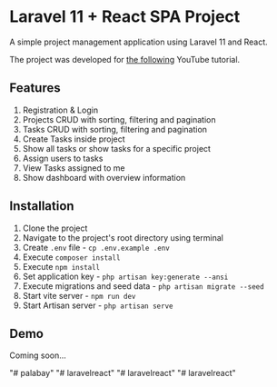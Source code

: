 # Laravel 11 + React SPA Project
A simple project management application using Laravel 11 and React.

The project was developed for [the following](https://youtu.be/VrQRa-afCAk) YouTube tutorial.

## Features
1. Registration & Login
2. Projects CRUD with sorting, filtering and pagination
3. Tasks CRUD with sorting, filtering and pagination
4. Create Tasks inside project
5. Show all tasks or show tasks for a specific project
6. Assign users to tasks
7. View Tasks assigned to me
8. Show dashboard with overview information

## Installation
1. Clone the project
2. Navigate to the project's root directory using terminal
3. Create `.env` file - `cp .env.example .env`
4. Execute `composer install`
5. Execute `npm install`
6. Set application key - `php artisan key:generate --ansi`
7. Execute migrations and seed data - `php artisan migrate --seed`
8. Start vite server - `npm run dev`
9. Start Artisan server - `php artisan serve`

## Demo
Coming soon...

"# palabay" 
"# laravelreact" 
"# laravelreact" 
"# laravelreact" 
